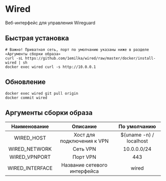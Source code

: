 # Wired
Веб-интерфейс для управления Wireguard
## Быстрая установка
```shell
# Важно! Приватная сеть, порт по умолчанию указаны ниже в разделе «Аргументы сборки образа»
curl -sL https://github.com/1emilka/wired/raw/master/docker/install-wired | sh
docker exec wired curl -s http://10.0.0.1
```
## Обновление
```shell
docker exec wired git pull origin
docker commit wired
```
## Аргументы сборки образа
|  Наименование   |           Описание           |      По умолчанию       |
|:---------------:|:----------------------------:|:-----------------------:|
|   WIRED_HOST    |  Хост для подключения к VPN  | $(uname -n) / localhost |
|  WIRED_NETWORK  |           Сеть VPN           |       10.0.0.0/24       |
|  WIRED_VPNPORT  |           Порт VPN           |           443           |
| WIRED_INTERFACE | Название сетевого интерфейса |          wired          |